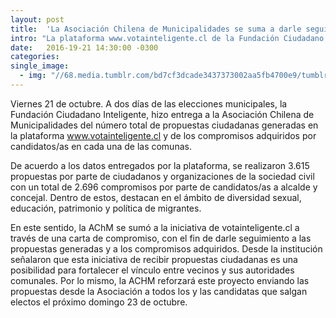 ```yaml
---
layout: post
title:  'La Asociación Chilena de Municipalidades se suma a darle seguimiento a las propuestas ciudadanas y compromisos adquiridos por parte de los candidatos a través de votainteligente.cl'
intro: "La plataforma www.votainteligente.cl de la Fundación Ciudadano Inteligente logró un total de 3.615 propuestas ciudadanas y 2.696 compromisos por parte de candidatos a alcalde y concejal."
date:   2016-19-21 14:30:00 -0300
categories: 
single_image:
  - img: "//68.media.tumblr.com/bd7cf3dcade3437373002aa5fb4700e9/tumblr_inline_ofevokEhQW1r9usgg_500.jpg"
---
```

Viernes 21 de octubre. A dos días de las elecciones municipales, la Fundación Ciudadano Inteligente, hizo entrega a la Asociación Chilena de Municipalidades del número total de propuestas ciudadanas generadas en la plataforma www.votainteligente.cl y de los compromisos adquiridos por candidatos/as en cada una de las comunas.

De acuerdo a los datos entregados por la plataforma, se realizaron 3.615 propuestas por parte de ciudadanos y organizaciones de la sociedad civil con un total de 2.696 compromisos por parte de candidatos/as a alcalde y concejal. Dentro de estos, destacan en el ámbito de diversidad sexual, educación, patrimonio y política de migrantes.

En este sentido, la AChM se sumó a la iniciativa de votainteligente.cl  a través de una carta de compromiso, con el fin de darle seguimiento a las propuestas generadas y a los compromisos adquiridos. Desde la institución señalaron que esta iniciativa de recibir propuestas ciudadanas es una posibilidad para fortalecer el vínculo entre vecinos y sus autoridades comunales. Por lo mismo, la ACHM reforzará este proyecto enviando las propuestas desde la Asociación a todos los y las candidatas que salgan electos el próximo domingo 23 de octubre.
